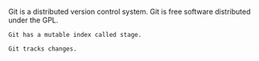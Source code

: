 Git is a distributed version control system.
Git is free software distributed under the GPL.

```plain
Git has a mutable index called stage.
```

```plain
Git tracks changes.
```